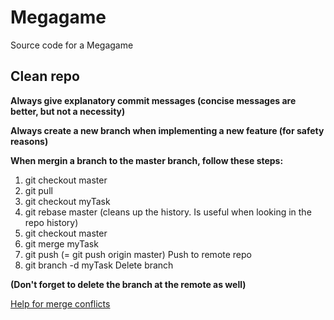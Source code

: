 # Megagame
Source code for a Megagame

## Clean repo
**Always give explanatory commit messages (concise messages are better, but not a necessity)**

**Always create a new branch when implementing a new feature (for safety reasons)**

**When mergin a branch to the master branch, follow these steps:**
1. git checkout master
2. git pull
3. git checkout myTask
4. git rebase master (cleans up the history. Is useful when looking in the repo history)
5. git checkout master
6. git merge myTask
7. git push (= git push origin master) Push to remote repo
8. git branch -d myTask Delete branch

**(Don't forget to delete the branch at the remote as well)**

[Help for merge conflicts](https://docs.github.com/en/pull-requests/collaborating-with-pull-requests/addressing-merge-conflicts/resolving-a-merge-conflict-using-the-command-line)
